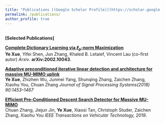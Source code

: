 ```yaml
---
title: "Publications [(Google Scholar Profile)](https://scholar.google.com.hk/citations?user=7A6ybEQAAAAJ&hl=en)"
permalink: /publications/
author_profile: true
---
```

<br>
<b>[Selected Publications]</b>

<b>[Complete Dictionary Learning via <i>ℓ</i><sub>p</sub>-norm Maximization](https://arxiv.org/pdf/2002.10043.pdf)</b> <br> 
<b>Ye Xue</b>, Yifei Shen, Jun Zhang, Khaled B. Letaief, Vincent Lau (co-first autor)
<i>Arxiv</i>. <b>arXiv:2002.10043</b>.

<b>[Adaptive preconditioned iterative linear detection and architecture for massive MU-MIMO uplink](https://link.springer.com/content/pdf/10.1007/s11265-017-1317-8.pdf)</b> <br> 
<b>Ye Xue</b>,  Zhizhen Wu, Junmei Yang, Shunqing Zhang, Zaichen Zhang, Xiaohu You,  Chuan Zhang
<i>Journal of Signal Processing Systems(2018) 90:1453–1467</i>

<b>[Efficient Pre-Conditioned Descent Search Detector for Massive MU-MIMO](https://ieeexplore.ieee.org/stamp/stamp.jsp?arnumber=9007506)</b> <br> 
Chuan Zhang, Jiejun Jin, <b>Ye Xue</b>, Xiaosi Tan, Christoph Studer, Zaichen Zhang, Xiaohu You
<i>IEEE Transactions on Vehicular Technology, 2019</i>.




